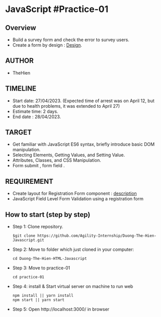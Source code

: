 # JavaScript #Practice-01
## Overview
- Build a survey form and check the error to survey users.
- Create a form by design : [Design](https://files.slack.com/files-tmb/T1AT9FDEG-F0525VCDCEB-c52e3a089a/image_720.png).
## AUTHOR
- TheHien
## TIMELINE
- Start date: 27/04/2023. (Expected time of arrest was on April 12, but due to health problems, it was extended to April 27)
- Estimate time: 2 days.
- End date : 28/04/2023.
## TARGET
- Get familiar with JavaScript ES6 syntax, briefly introduce basic DOM manipulation.
- Selecting Elements, Getting Values, and Setting Value.
- Attributes, Classes, and CSS Manipulation.
- Form submit , form field .
## REQUIREMENT
- Create layout for Registration Form component : [description](https://docs.google.com/document/d/1M4gIVCWFtVG4E2HBrss5LCrFK97GEjGZGI-CumqvtuI/edit#)
- JavaScript Field Level Form Validation using a registration form
## How to start (step by step)
- Step 1: Clone repository.
    ~~~
    $git clone https://github.com/Agility-Internship/Duong-The-Hien-Javascript.git
    ~~~
- Step 2: Move to folder which just cloned in your computer:
    ~~~
    cd Duong-The-Hien-HTML-Javascript
    ~~~
- Step 3: Move to practice-01
    ~~~
    cd practice-01
    ~~~
- Step 4: install & Start virtual server on machine to run web
    ~~~
    npm install || yarn install
    npm start || yarn start
    ~~~
- Step 5: Open http://localhost:3000/ in browser
